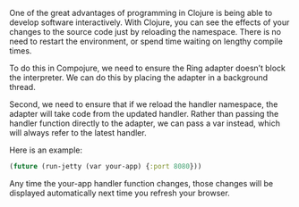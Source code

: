 One of the great advantages of programming in Clojure is being able to develop software interactively. With Clojure, you can see the effects of your changes to the source code just by reloading the namespace. There is no need to restart the environment, or spend time waiting on lengthy compile times.

To do this in Compojure, we need to ensure the Ring adapter doesn’t block the interpreter. We can do this by placing the adapter in a background thread.

Second, we need to ensure that if we reload the handler namespace, the adapter will take code from the updated handler. Rather than passing the handler function directly to the adapter, we can pass a var instead, which will always refer to the latest handler.

Here is an example:

```clojure
(future (run-jetty (var your-app) {:port 8080}))
```

Any time the your-app handler function changes, those changes will be displayed automatically next time you refresh your browser.